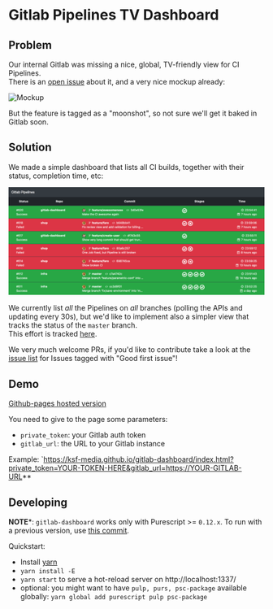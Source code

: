 # Gitlab Pipelines TV Dashboard

## Problem

Our internal Gitlab was missing a nice, global, TV-friendly view for CI Pipelines.  
There is an [open issue](https://gitlab.com/gitlab-org/gitlab-ce/issues/3235) about it,
and a very nice mockup already:

![Mockup](https://gitlab.com/gitlab-org/gitlab-ce/uploads/2bf850dee70767bc4dac47f7d605dfd0/Artboard_1_Copy_3.png)

But the feature is tagged as a "moonshot", so not sure we'll get it baked in Gitlab soon.

## Solution

We made a simple dashboard that lists all CI builds, together with their status, completion time, etc:

![Screenshot](/screenshot.png)

We currently list _all_ the Pipelines on _all_ branches (polling the APIs and updating every 30s),
but we'd like to implement also a simpler view that tracks the status of the `master` branch.  
This effort is tracked [here](https://github.com/KSF-Media/gitlab-dashboard/issues/13).

We very much welcome PRs, if you'd like to contribute take a look at the [issue list](https://github.com/KSF-Media/gitlab-dashboard/issues)
for Issues tagged with "Good first issue"!

## Demo

[Github-pages hosted version](https://ksf-media.github.io/gitlab-dashboard/)

You need to give to the page some parameters:
- `private_token`: your Gitlab auth token
- `gitlab_url`: the URL to your Gitlab instance

Example: `https://ksf-media.github.io/gitlab-dashboard/index.html?private_token=YOUR-TOKEN-HERE&gitlab_url=https://YOUR-GITLAB-URL**

## Developing

**NOTE***: `gitlab-dashboard` works only with Purescript >= `0.12.x`. To run with a previous version, use [this commit](https://github.com/KSF-Media/gitlab-dashboard/tree/dfec798e1e3a91bde961e53a77f4d523ea460639).

Quickstart:
- Install [yarn](https://yarnpkg.com/lang/en/docs/install/)
- `yarn install -E`
- `yarn start` to serve a hot-reload server on http://localhost:1337/
- optional: you might want to have `pulp, purs, psc-package` available globally: `yarn global add purescript pulp psc-package`
